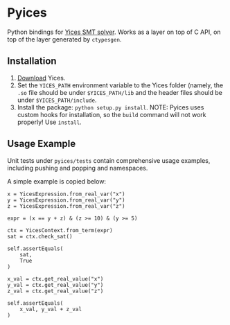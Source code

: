 # Pyices

Python bindings for [Yices SMT solver](http://yices.csl.sri.com/).
Works as a layer on top of C API, on top of the layer generated by
`ctypesgen`.

## Installation

1. [Download](http://yices.csl.sri.com/download-yices2.shtml) Yices.
2. Set the `YICES_PATH` environment variable to the Yices folder (namely,
the `.so` file should be under `$YICES_PATH/lib` and the header files should be
under `$YICES_PATH/include`.
3. Install the package: `python setup.py install`.
NOTE: Pyices uses custom hooks for installation, so the `build` command will
not work properly!
Use `install`.

## Usage Example

Unit tests under `pyices/tests` contain comprehensive usage examples,
including pushing and popping and namespaces.

A simple example is copied below:

```
x = YicesExpression.from_real_var("x")
y = YicesExpression.from_real_var("y")
z = YicesExpression.from_real_var("z")

expr = (x == y + z) & (z >= 10) & (y >= 5)

ctx = YicesContext.from_term(expr)
sat = ctx.check_sat()

self.assertEquals(
    sat,
    True
)

x_val = ctx.get_real_value("x")
y_val = ctx.get_real_value("y")
z_val = ctx.get_real_value("z")

self.assertEquals(
    x_val, y_val + z_val
)
```

